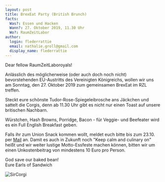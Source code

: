 ```yaml
---
layout: post
title: BrexEat Party (British Brunch)
facts:
  Was?: Essen und Hacken
  Wann?: 27. Oktober 2019, 11.30 Uhr
  Wo?: RaumZeitLabor
author:
  login: flederrattie
  email: nathalie.groll@gmail.com
  display_name: flederrattie
---
```


Dear fellow RaumZeitLaboroyals!

Anlässlich des möglicherweise (oder auch doch noch nicht) bevorstehenden EU-Austritts des Vereinigten Königreichs, wollen wir uns am Sonntag, den 27. Oktober 2019 zum gemeinsamen BrexEat im RZL treffen.

Steckt eure schönste Tudor-Rose-Spiegeleibrosche ans Jäckchen und sattelt die Corgis, denn ab 11.30 Uhr gibt es nicht nur einen Toast auf unsere britischen Nachbarn.

Würstchen, Hash Browns, Porridge, Bacon - für Veggie- und Beefeater wird es ein Full English Breakfast geben.

Falls ihr zum Union Snack kommen wollt, meldet euch bitte bis zum 23.10. per [Mail](mailto:nathalie.groll@gmail.com) an.
Damit es auch in Zukunft noch "Keep calm and culinary on" heißt und wir weiter lustige Motto-Essfeste machen können, bitten wir um einen Unkostenbeitrag von mindestens 10 Euro pro Person.

God save our baked bean!<br/>
Eure Earls of Sandwich


![SirCorgi](/assets/sircorgi.jpg)
